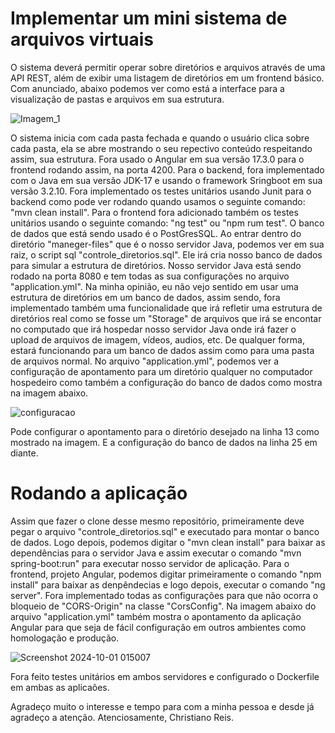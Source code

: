 # Implementar um mini sistema de arquivos virtuais

O sistema deverá permitir operar sobre diretórios e arquivos através de uma API REST, além de exibir uma listagem de diretórios em um frontend básico.
Com anunciado, abaixo podemos ver como está a interface para a visualização de pastas e arquivos em sua estrutura.

![Imagem_1](https://github.com/user-attachments/assets/a32f7c46-bc11-4d56-8970-fb933ce44248)

O sistema inicia com cada pasta fechada e quando o usuário clica sobre cada pasta, ela se abre mostrando o seu repectivo conteúdo respeitando assim, sua estrutura.
Fora usado o Angular em sua versão 17.3.0 para o frontend rodando assim, na porta 4200.
Para o backend, fora implementado com o Java em sua versão JDK-17 e usando o framework Sringboot em sua versão 3.2.10.
Fora implementado os testes unitários usando Junit para o backend como pode ver rodando quando usamos o seguinte comando:
"mvn clean install".
Para o frontend fora adicionado também os testes unitários usando o seguinte comando:
"ng test" ou "npm rum test".
O banco de dados que está sendo usado é o PostGresSQL.
Ao entrar dentro do diretório "maneger-files" que é o nosso servidor Java, podemos ver em sua raiz, o script sql "controle_diretorios.sql".
Ele irá cria nosso banco de dados para simular a estrutura de diretórios.
Nosso servidor Java está sendo rodado na porta 8080 e tem todas as sua configurações no arquivo "application.yml".
Na minha opinião, eu não vejo sentido em usar uma estrutura de diretórios em um banco de dados, assim sendo, fora implementado também uma funcionalidade que irá refletir uma estrutura de diretórios real como se fosse um "Storage" de arquivos que irá se encontar no computado que irá hospedar nosso servidor Java onde irá fazer o upload de arquivos de imagem, vídeos, audios, etc.
De qualquer forma, estará funcionando para um banco de dados assim como para uma pasta de arquivos normal.
No arquivo  "application.yml", podemos ver a configuração de apontamento para um diretório qualquer no computador hospedeiro como também a configuração do banco de dados como mostra na imagem abaixo.

![configuracao](https://github.com/user-attachments/assets/0b12ddb9-916b-486b-98c0-086cbefd0166)

Pode configurar o apontamento para o diretório desejado na linha 13 como mostrado na imagem.
E a configuração do banco de dados na linha 25 em diante.

# Rodando a aplicação

Assim que fazer o clone desse mesmo repositório, primeiramente deve pegar o arquivo "controle_diretorios.sql" e executado para montar o banco de dados.
Logo depois, podemos digitar o "mvn clean install" para baixar as dependências para o servidor Java e assim executar o comando "mvn spring-boot:run" para executar nosso servidor de aplicação.
Para o frontend, projeto Angular, podemos digitar primeiramente o comando "npm install" para baixar as denpêndecias e logo depois, executar o comando "ng server".
Fora implementado todas as configurações para que não ocorra o bloqueio de "CORS-Origin" na classe "CorsConfig".
Na imagem abaixo do arquivo "application.yml" também mostra o apontamento da aplicação Angular para que seja de fácil configuração em outros ambientes como homologação e produção.

 ![Screenshot 2024-10-01 015007](https://github.com/user-attachments/assets/80b19c12-9e98-4ef7-b83a-46b79cae1602)

 Fora feito testes unitários em ambos servidores e configurado o Dockerfile em ambas as aplicaões.

Agradeço muito o interesse e tempo para com a minha pessoa e desde já agradeço a atenção.
Atenciosamente, Christiano Reis.


 
